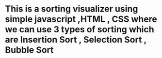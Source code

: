 # This is a sorting visualizer using simple javascript ,HTML  , CSS where we can use 3 types of sorting which are Insertion Sort , Selection Sort , Bubble Sort
